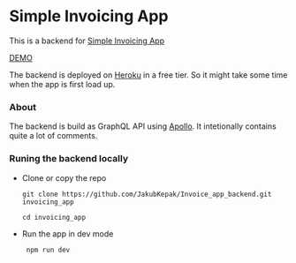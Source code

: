 # Simple Invoicing App

This is a backend for [Simple Invoicing App](https://github.com/JakubKepak/Invoice_app)

[DEMO](https://focused-stonebraker-2ab63c.netlify.app/)

The backend is deployed on [Heroku](https://www.heroku.com/) in a free tier. So it might take some time when the app is first load up.

### About
The backend is build as GraphQL API using [Apollo](https://www.apollographql.com/). It intetionally contains quite a lot of comments.

### Runing the backend locally
- Clone or copy the repo
  ```
  git clone https://github.com/JakubKepak/Invoice_app_backend.git invoicing_app
  
  cd invoicing_app
  ```
- Run the app in dev mode
  ```
   npm run dev
  ```